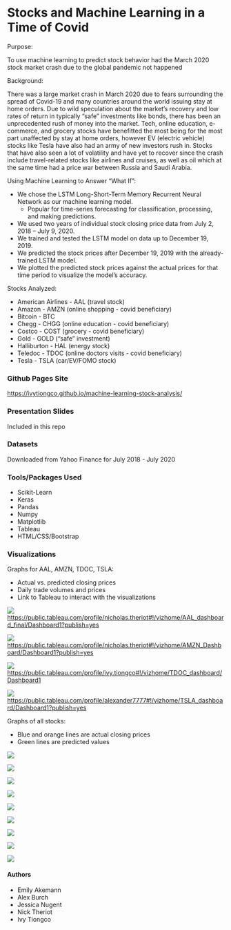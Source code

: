 # Stocks and Machine Learning in a Time of Covid

Purpose: 

To use machine learning to predict stock behavior had the March 2020 stock market crash due to the global pandemic not happened

Background: 

There was a large market crash in March 2020 due to fears surrounding the spread of Covid-19 and many countries around the world issuing stay at home orders. Due to wild speculation about the market’s recovery and low rates of return in typically “safe” investments like bonds, there has been an unprecedented rush of money into the market. Tech, online education, e-commerce, and grocery stocks have benefitted the most being for the most part unaffected by stay at home orders, however EV (electric vehicle) stocks like Tesla have also had an army of new investors rush in. Stocks that have also seen a lot of volatility and have yet to recover since the crash include travel-related stocks like airlines and cruises, as well as oil which at the same time had a price war between Russia and Saudi Arabia.

Using Machine Learning to Answer “What If”:
* We chose the LSTM Long-Short-Term Memory Recurrent Neural Network as our machine learning model.
  * Popular for time-series forecasting for classification, processing, and making predictions.
* We used two years of individual stock closing price data from July 2, 2018 – July 9, 2020.
* We trained and tested the LSTM model on data up to December 19, 2019.
* We predicted the stock prices after December 19, 2019 with the already-trained LSTM model.
* We plotted the predicted stock prices against the actual prices for that time period to visualize the model’s accuracy.

Stocks Analyzed:
* American Airlines - AAL (travel stock)
* Amazon - AMZN (online shopping - covid beneficiary)
* Bitcoin - BTC
* Chegg - CHGG (online education - covid beneficiary)
* Costco - COST (grocery - covid beneficiary)
* Gold - GOLD (“safe” investment)
* Halliburton - HAL (energy stock)
* Teledoc - TDOC (online doctors visits - covid beneficiary)
* Tesla - TSLA (car/EV/FOMO stock)

### Github Pages Site

https://ivytiongco.github.io/machine-learning-stock-analysis/

### Presentation Slides

Included in this repo

### Datasets

Downloaded from Yahoo Finance for July 2018 - July 2020

### Tools/Packages Used
* Scikit-Learn
* Keras
* Pandas
* Numpy
* Matplotlib
* Tableau
* HTML/CSS/Bootstrap

### Visualizations 
Graphs for AAL, AMZN, TDOC, TSLA:
* Actual vs. predicted closing prices
* Daily trade volumes and prices
* Link to Tableau to interact with the visualizations

![](charts/AAL_dashboard.png)
https://public.tableau.com/profile/nicholas.theriot#!/vizhome/AAL_dashboard_final/Dashboard1?publish=yes

![](charts/AMZN_dashboard.png)
https://public.tableau.com/profile/nicholas.theriot#!/vizhome/AMZN_Dashboard/Dashboard1?publish=yes

![](charts/TDOC_Dashboard.png)
https://public.tableau.com/profile/ivy.tiongco#!/vizhome/TDOC_dashboard/Dashboard1

![](charts/TSLA_Dashboard.png)
https://public.tableau.com/profile/alexander7777#!/vizhome/TSLA_dashboard/Dashboard1?publish=yes

Graphs of all stocks:
* Blue and orange lines are actual closing prices
* Green lines are predicted values

![](charts/AAL.png)

![](charts/AMZN.png)

![](charts/BTC.png)

![](charts/CHGG.png)

![](charts/COST.png)

![](charts/GOLD.png)

![](charts/HAL.png)

![](charts/TDOC.png)

![](charts/TSLA.png)

#### Authors
* Emily Akemann
* Alex Burch
* Jessica Nugent
* Nick Theriot
* Ivy Tiongco
